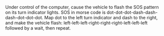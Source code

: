 Under control of the computer, cause the vehicle to flash the SOS pattern on its turn indicator lights. SOS in morse code is dot-dot-dot-dash-dash-dash-dot-dot-dot. Map dot to the left turn indicator and dash to the right, and make the vehicle flash: left-left-left-right-right-right-left-left-left followed by a wait, then repeat. 
